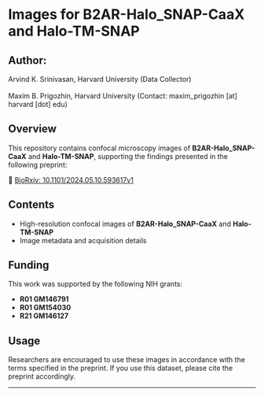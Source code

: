 # Images for **B2AR-Halo_SNAP-CaaX** and **Halo-TM-SNAP**

## Author: 
Arvind K. Srinivasan, Harvard University (Data Collector) <br>  
Maxim B. Prigozhin, Harvard University  (Contact: maxim_prigozhin [at] harvard [dot] edu)

## Overview
This repository contains confocal microscopy images of **B2AR-Halo_SNAP-CaaX** and **Halo-TM-SNAP**, supporting the findings presented in the following preprint:  

📄 [BioRxiv: 10.1101/2024.05.10.593617v1](https://www.biorxiv.org/content/10.1101/2024.05.10.593617v1)  

## Contents
- High-resolution confocal images of **B2AR-Halo_SNAP-CaaX** and **Halo-TM-SNAP**
- Image metadata and acquisition details  

## Funding
This work was supported by the following NIH grants:  
- **R01 GM146791**  
- **R01 GM154030**  
- **R21 GM146127**  

## Usage
Researchers are encouraged to use these images in accordance with the terms specified in the preprint. If you use this dataset, please cite the preprint accordingly.  

---

